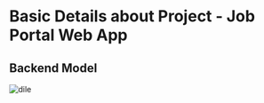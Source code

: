 # Basic  Details about Project - Job Portal Web App
## Backend Model

![dile](https://github.com/user-attachments/assets/4e27737b-cc29-4006-907b-fcae2877a408)
